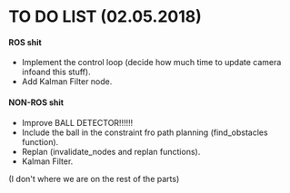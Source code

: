 # TO DO LIST (02.05.2018)

#### ROS shit 

- Implement the control loop (decide how much time to update camera infoand this stuff).
- Add Kalman Filter node.

#### NON-ROS shit

- Improve BALL DETECTOR!!!!!!
- Include the ball in the constraint fro path planning (find\_obstacles function).
- Replan (invalidate\_nodes and replan functions).
- Kalman Filter.

(I don't where we are on the rest of the parts)
 
